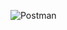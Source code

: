 ![Postman](ttps://skazkin.su/wp-content/uploads/2020/12/499-4996069_postman-logo-circle-hd-png-download.png)
